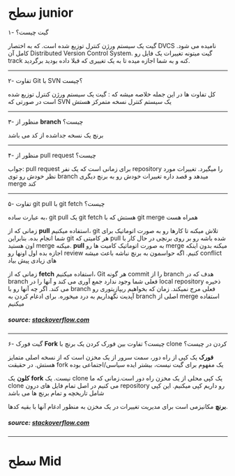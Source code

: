 # سطح junior

۱- گیت چیست؟

گیت یک سیستم ورژن کنترل توزیع شده است. که به اختصار DVCS نامیده می شود. کامل آن Distributed Version Control System. گیت
میتونه تغییرات یک فایل رو track کنه و به شما اجازه میده تا به یک تغییری که قبلا داده بودید برگردید.


--- 

۲- تفاوت Git با SVN ؟چیست

کل تفاوت ها در این جمله خلاصه میشه که : گیت یک سیستم ورژن کنترل توزیع شده است در صورتی که SVN یک سیستم کنترل نسخه متمرکز
هستش

--- 

۳- منظور از **branch** چیست؟

برنچ یک نسخه جداشده از کد می باشد

---

۴- منظور از pull request چیست؟

جواب: pull request برای زمانی است که یک نفر repository را میگیرد. تغییرات مورد نظر خودش رو توی branch میدهد و قصد داره
تغییرات خودش رو به برنچ دیگری merge کند

---

۵- تفاوت git pull با git fetch چیست؟

به عبارت ساده، git pull یک git fetch هستش که با git merge همراه هست

زمانی که از **pull** استفاده میکنیم، git تلاش میکنه تا کارها رو به صورت اتوماتیک برای شما انجام بده. بنابراین git هر کامیتی که pull شده باشه رو بر روی برنچی در حال کار با اون هستید merge میکنه. **pull** به صورت اتوماتیک کامیت ها رو merge میکنه بدون اینکه اجازه بده اول اونها رو review کنیم. اگه حواسمون به برنچ نباشه باعث میشه conflict های زیادی پیش بیاد


زمانی که از **fetch** استفاده میکنیم، Git هر گونه commit را از branch هدف که در branch فعلی شما وجود ندارد جمع آوری می کند و آنها را در local repository ذخیره می کند. اگر چه آنها رو با branch فعلی مرج نمیکند. زمان که بخواهیم ریپازیتوری رو آپدیت نگهداریم به درد میخوره. برای ادغام کردن به branch اصلی از merge استفاده میکنیم


##### *source*: [stackoverflow.com](https://stackoverflow.com/questions/292357/what-is-the-difference-between-git-pull-and-git-fetch)

--- 

۶- گیت فورک **Fork** چیست؟ تفاوت بین فورک کردن یک برنچ با clone کردن در چیست؟


**فورک** یک کپی از راه دور، سمت سرور از یک مخزن است که از نسخه اصلی متمایز هستش. در حقیقت fork یک مفهوم برای گیت نیست، بیشتر ایده سیاسی/اجتماعی بوده

**کلون** یک **fork** نیست. یک clone یک کپی محلی از یک مخزن راه دور است.زمانی که ما clone می کنیم در اصل تمام فایل های درون repository رو داریم کپی میکنیم. این کپی شامل تاریخچه و تمام برنچ ها می باشد

**برنچ** مکانیزمی است برای مدیریت تغییرات در یک مخزن به منظور ادغام آنها با بقیه کدها.

##### *source*: [stackoverflow.com](https://stackoverflow.com/questions/3329943/git-branch-fork-fetch-merge-rebase-and-clone-what-are-the-differences/)

---

# سطح Mid

